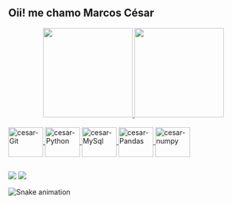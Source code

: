 ## Oii! me chamo Marcos César


<div align="center">
  <a href="https://github.com/omarcos0708">
  <img height="180em" src="https://github-readme-stats.vercel.app/api?username=omarcos0708&show_icons=true&theme=calm&include_all_commits=true&count_private=true"/>
  <img height="180em" src="https://github-readme-stats.vercel.app/api/top-langs/?username=omarcos0708&layout=compact&langs_count=7&theme=calm"/>
</div>

<div style="display: inline_block"><br>
  
  <img align="center" alt="cesar-Git" height="60" width="70" src="https://cdn.jsdelivr.net/gh/devicons/devicon/icons/git/git-original.svg">
  <img align="center" alt="cesar-Python" height="60" width="70" src="https://cdn.jsdelivr.net/gh/devicons/devicon/icons/python/python-plain.svg">
  <img align="center" alt="cesar-MySql" height="60" width="70" src="https://cdn.jsdelivr.net/gh/devicons/devicon/icons/mysql/mysql-original-wordmark.svg">
  <img align="center" alt="cesar-Pandas" height="60" width="70" src="https://cdn.jsdelivr.net/gh/devicons/devicon/icons/pandas/pandas-original-wordmark.svg">
  <img align="center" alt="cesar-numpy" height="60" width="70" src="https://cdn.jsdelivr.net/gh/devicons/devicon/icons/numpy/numpy-original-wordmark.svg">
</div>

  ##
  
 <div>
  <a href="https://www.linkedin.com/in/marcoscesarandrade/" target="_blank"><img src="https://img.shields.io/badge/-LinkedIn-%230077B5?style=for-the-badge&logo=linkedin&logoColor=white" target="_blank"></a>
 <a href = "mailto:cacocesar2020@gmail.com"><img src="https://img.shields.io/badge/-Gmail-%23333?style=for-the-badge&logo=gmail&logoColor=white" target="_blank"></a>
 
  ![Snake animation](omarcos0708)
  
  </div>
